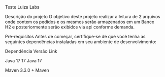 Teste Luiza Labs

Descrição do projeto
O objetivo deste projeto realizar a leitura de 2 arquivos onde contem os pedidos e os mesmos serão armazenados em um Banco H2 e posteriormente serão exibidos via api conforme demanda.

Pré-requisitos
Antes de começar, certifique-se de que você tenha as seguintes dependências instaladas em seu ambiente de desenvolvimento:



Dependência
Versão
Link




Java 17
17
Java 17


Maven
3.3.0 +
Maven
